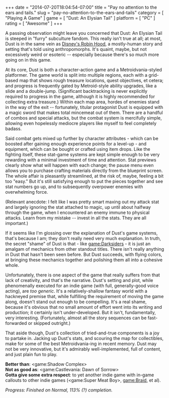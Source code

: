 +++
date = "2014-07-20T18:04:54-07:00"
title = "Pay no attention to the ears and tails."
slug = "pay-no-attention-to-the-ears-and-tails"
category = [ "Playing A Game" ]
game = [ "Dust: An Elysian Tail" ]
platform = [ "PC" ]
rating = [ "Awesome" ]
+++

A passing observation might leave you concerned that Dust: An Elysian Tail is steeped in "furry" subculture fandom.  This really isn't true at all; at most, Dust is in the same vein as <a href="http://en.wikipedia.org/wiki/Robin_Hood_(1973_film)">Disney's Robin Hood</a>, a mostly-human story and setting that's told using anthropomorphs.  It's quaint, maybe, but not excessively weird or esoteric -- especially because there's so much more going on in this game.

At its core, Dust is both a character-action game and a Metroidvania-styled platformer.  The game world is split into multiple regions, each with a grid-based map that shows rough treasure locations, quest objectives, et cetera; and progress is frequently gated by Metroid-style ability upgrades, like a slide and a double-jump.  (Significant backtracking is never explicitly required to progress in the game, although it is highly recommended for collecting extra treasure.)  Within each map area, hordes of enemies stand in the way of the exit -- fortunately, titular protagonist Dust is equipped with a magic sword that makes total mincemeat out of them.  There are a handful of combos and special attacks, but the combat system is mercifully simple, allowing even hopelessly mediocre players like myself to feel completely badass.

Said combat gets mixed up further by character attributes - which can be boosted after gaining enough experience points for a level-up - and equipment, which can be bought or crafted using item drops.  Like the fighting itself, these stat-game systems are kept simple enough to be very rewarding with a minimal investment of time and attention.  Stat previews clearly show what will happen with each change; the pause menu even allows you to purchase crafting materials directly from the blueprint screen.  The whole affair is pleasantly streamlined, at the risk of, maybe, feeling a bit too "easy."  But it's still satisfying enough to put the pieces together and see stat numbers go up, and to subsequently overpower enemies with overwhelming force.

(Relevant anecdote: I felt like I was pretty smart maxing out my attack stat and largely ignoring the stat attached to magic, up until about halfway through the game, when I encountered an enemy immune to physical attacks.  Learn from my mistake -- invest in all the stats.  They are all important.)

If it seems like I'm glossing over the explanation of Dust's game systems, that's because I am; they don't really need very much explanation.  In truth, the secret "shame" of Dust is that - like <game:Darksiders> - it is just an amalgam of mechanics from other standout titles.  There isn't really anything in Dust that hasn't been seen before.  But Dust succeeds, with flying colors, at bringing these mechanics together and polishing them all into a cohesive whole.

Unfortunately, there is one aspect of the game that really suffers from that lack of creativity, and that's the narrative.  Dust's setting and plot, while phenomenally executed for an indie game (with full, generally-good voice acting), are <i>too generic</i>.  It's a relatively-shallow fantasy world with a hackneyed premise that, while fulfilling the requirement of moving the game along, doesn't stand out enough to be compelling.  It's a real shame, because it's obvious that no small amount of effort went into its writing and production; it certainly isn't under-developed.  But it isn't, fundamentally, very interesting.  (Fortunately, almost all the story sequences can be fast-forwarded or skipped outright.)

That aside though, Dust's collection of tried-and-true components is a joy to partake in.  Jacking up Dust's stats, and scouring the map for collectibles, make for some of the best Metroidvania-ing in recent memory.  Dust may not be very innovative, but it's admirably well-implemented, full of content, and just plain fun to play.

<b>Better than</b>: <game:Shadow Complex>  
<b>Not as good as</b>: <game:Castlevania: Dawn of Sorrow>  
<b>Gotta give some extra respect</b>: to yet another indie game with in-game callouts to other indie games (<game:Super Meat Boy>, <game:Braid>, et al).

<i>Progress: Finished on Normal, 113% (?) completion.</i>
